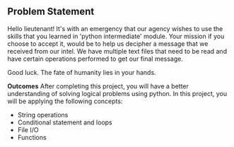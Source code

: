 Problem Statement
---
Hello lieutenant! It's with an emergency that our agency wishes to use the skills that you learned in 'python intermediate' module. Your mission if you choose to accept it, would be to help us decipher a message that we received from our intel. We have multiple text files that need to be read and have certain operations performed to get our final message.

Good luck. The fate of humanity lies in your hands.

**Outcomes**
After completing this project, you will have a better understanding of solving logical problems using python. In this project, you will be applying the following concepts:
* String operations
* Conditional statement and loops
* File I/O
* Functions
